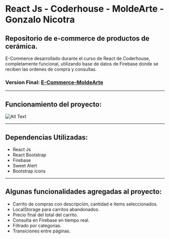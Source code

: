 # React Js - Coderhouse - MoldeArte - Gonzalo Nicotra

## Repositorio de e-commerce de productos de cerámica.


E-Commerce desarrollado durante el curso de React de Coderhouse, completamente funcional, utilizando base de datos de Firebase donde se reciben las ordenes de compra y consultas.


### Version Final: [E-Commerce-MoldeArte](https://molde-arte-nicotra.vercel.app/)

---
## Funcionamiento del proyecto:

![Alt Text](MoldeArte.gif)

---

## Dependencias Utilizadas:
* React Js
* React Bootstrap
* Firebase
* Sweet Alert
* Bootstrap icons

---
## Algunas funcionalidades agregadas al proyecto:
* Carrito de compras con descripción, cantidad e items seleccionados.
* LocalStorage para carritos abandonados.
* Precio final del total del carrito.
* Consulta en Firebase en tiempo real.
* Filtrado por categorias.
* Transiciones entre páginas.